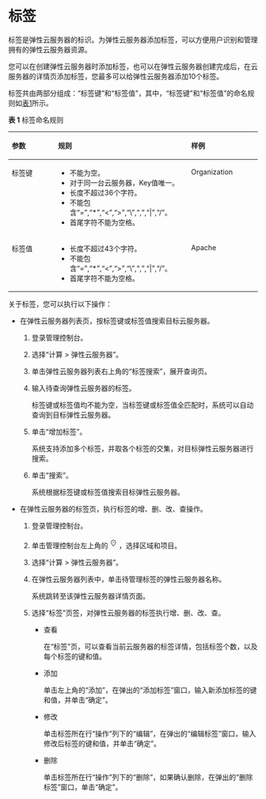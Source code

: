 # 标签<a name="ZH-CN_TOPIC_0092499768"></a>

标签是弹性云服务器的标识。为弹性云服务器添加标签，可以方便用户识别和管理拥有的弹性云服务器资源。

您可以在创建弹性云服务器时添加标签，也可以在弹性云服务器创建完成后，在云服务器的详情页添加标签，您最多可以给弹性云服务器添加10个标签。

标签共由两部分组成：“标签键”和“标签值”，其中，“标签键”和“标签值”的命名规则如[表1](#table197401426182516)所示。

**表 1**  标签命名规则

<a name="table197401426182516"></a>
<table><thead align="left"><tr id="row374112610252"><th class="cellrowborder" valign="top" width="18.54%" id="mcps1.2.4.1.1"><p id="p674122692511"><a name="p674122692511"></a><a name="p674122692511"></a>参数</p>
</th>
<th class="cellrowborder" valign="top" width="53.39%" id="mcps1.2.4.1.2"><p id="p47412026172519"><a name="p47412026172519"></a><a name="p47412026172519"></a>规则</p>
</th>
<th class="cellrowborder" valign="top" width="28.07%" id="mcps1.2.4.1.3"><p id="p074152682511"><a name="p074152682511"></a><a name="p074152682511"></a>样例</p>
</th>
</tr>
</thead>
<tbody><tr id="row77477265250"><td class="cellrowborder" valign="top" width="18.54%" headers="mcps1.2.4.1.1 "><p id="p37471326142512"><a name="p37471326142512"></a><a name="p37471326142512"></a>标签键</p>
</td>
<td class="cellrowborder" valign="top" width="53.39%" headers="mcps1.2.4.1.2 "><a name="ul207505264257"></a><a name="ul207505264257"></a><ul id="ul207505264257"><li>不能为空。</li><li>对于同一台云服务器，Key值唯一。</li><li>长度不超过36个字符。</li><li>不能包含“=”,“*”,“&lt;”,“&gt;”,“\”,“,”,“|”,“/”。</li><li>首尾字符不能为空格。</li></ul>
</td>
<td class="cellrowborder" valign="top" width="28.07%" headers="mcps1.2.4.1.3 "><p id="p157536266259"><a name="p157536266259"></a><a name="p157536266259"></a>Organization</p>
</td>
</tr>
<tr id="row4754926182519"><td class="cellrowborder" valign="top" width="18.54%" headers="mcps1.2.4.1.1 "><p id="p37542260253"><a name="p37542260253"></a><a name="p37542260253"></a>标签值</p>
</td>
<td class="cellrowborder" valign="top" width="53.39%" headers="mcps1.2.4.1.2 "><a name="ul107561326102518"></a><a name="ul107561326102518"></a><ul id="ul107561326102518"><li>长度不超过43个字符。</li><li>不能包含“=”,“*”,“&lt;”,“&gt;”,“\”,“,”,“|”,“/”。</li><li>首尾字符不能为空格。</li></ul>
</td>
<td class="cellrowborder" valign="top" width="28.07%" headers="mcps1.2.4.1.3 "><p id="p47581826192520"><a name="p47581826192520"></a><a name="p47581826192520"></a>Apache</p>
</td>
</tr>
</tbody>
</table>

关于标签，您可以执行以下操作：

-   在弹性云服务器列表页，按标签键或标签值搜索目标云服务器。
    1.  登录管理控制台。
    2.  选择“计算 \> 弹性云服务器”。
    3.  单击弹性云服务器列表右上角的“标签搜索”，展开查询页。
    4.  输入待查询弹性云服务器的标签。

        标签键或标签值均不能为空，当标签键或标签值全匹配时，系统可以自动查询到目标弹性云服务器。

    5.  单击“增加标签”。

        系统支持添加多个标签，并取各个标签的交集，对目标弹性云服务器进行搜索。

    6.  单击“搜索”。

        系统根据标签键或标签值搜索目标弹性云服务器。


-   在弹性云服务器的标签页，执行标签的增、删、改、查操作。
    1.  登录管理控制台。
    2.  单击管理控制台左上角的![](figures/icon-region.png)，选择区域和项目。
    3.  选择“计算 \> 弹性云服务器”。
    4.  在弹性云服务器列表中，单击待管理标签的弹性云服务器名称。

        系统跳转至该弹性云服务器详情页面。

    5.  选择“标签”页签，对弹性云服务器的标签执行增、删、改、查。
        -   查看

            在“标签”页，可以查看当前云服务器的标签详情，包括标签个数，以及每个标签的键和值。

        -   添加

            单击左上角的“添加”，在弹出的“添加标签”窗口，输入新添加标签的键和值，并单击“确定”。

        -   修改

            单击标签所在行“操作”列下的“编辑”，在弹出的“编辑标签”窗口，输入修改后标签的键和值，并单击“确定”。

        -   删除

            单击标签所在行“操作”列下的“删除”，如果确认删除，在弹出的“删除标签”窗口，单击“确定”。




